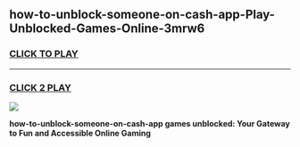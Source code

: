 
## how-to-unblock-someone-on-cash-app-Play-Unblocked-Games-Online-3mrw6
<h3>
<a href="https://premium76.site?title=how-to-unblock-someone-on-cash-app&ref=25A">CLICK TO PLAY</a></h3>
<hr>

<h3>
<a href="https://premium76.site?title=how-to-unblock-someone-on-cash-app&ref=25A">CLICK 2 PLAY</a>
  
</h3>

<a href="https://premium76.site?title=how-to-unblock-someone-on-cash-app&ref=25A"><img src="https://clearcache.store/games.png"></a>


**how-to-unblock-someone-on-cash-app games unblocked: Your Gateway to Fun and Accessible Online Gaming**
